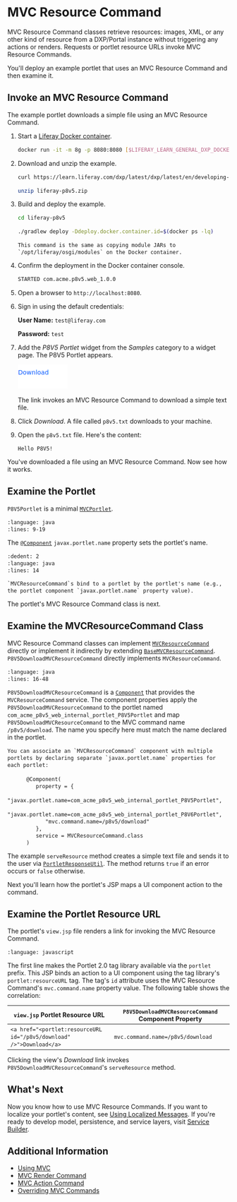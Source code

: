 # MVC Resource Command

MVC Resource Command classes retrieve resources: images, XML, or any other kind of resource from a DXP/Portal instance without triggering any actions or renders. Requests or portlet resource URLs invoke MVC Resource Commands.

You'll deploy an example portlet that uses an MVC Resource Command and then examine it.

## Invoke an MVC Resource Command

The example portlet downloads a simple file using an MVC Resource Command.

1. Start a [Liferay Docker container](../../../installation-and-upgrades/installing-liferay/using-liferay-docker-images/docker-container-basics.md).

   ```bash
   docker run -it -m 8g -p 8080:8080 [$LIFERAY_LEARN_GENERAL_DXP_DOCKER_IMAGE$]
   ```

1. Download and unzip the example.

   ```bash
   curl https://learn.liferay.com/dxp/latest/dxp/latest/en/developing-applications/developing-a-java-web-application/using-mvc/liferay-p8v5.zip -O
   ```

   ```bash
   unzip liferay-p8v5.zip
   ```

1. Build and deploy the example.

    ```bash
    cd liferay-p8v5
    ```

    ```bash
    ./gradlew deploy -Ddeploy.docker.container.id=$(docker ps -lq)
    ```

    ```{note}
    This command is the same as copying module JARs to `/opt/liferay/osgi/modules` on the Docker container.
    ```

1. Confirm the deployment in the Docker container console.

    ```bash
    STARTED com.acme.p8v5.web_1.0.0
    ```

1. Open a browser to `http://localhost:8080`.

1. Sign in using the default credentials:

    **User Name:** `test@liferay.com`

    **Password:** `test`

1. Add the *P8V5 Portlet* widget from the *Samples* category to a widget page. The P8V5 Portlet appears.

    ![You've added the P8V5 Portlet to a page.](./mvc-resource-command/images/01.png)

    The link invokes an MVC Resource Command to download a simple text file.

1. Click *Download*. A file called `p8v5.txt` downloads to your machine.

1. Open the `p8v5.txt` file. Here's the content:

    ```
    Hello P8V5!
    ```

You've downloaded a file using an MVC Resource Command. Now see how it works.

## Examine the Portlet

`P8V5Portlet` is a minimal [`MVCPortlet`](https://github.com/liferay/liferay-portal/blob/[$LIFERAY_LEARN_PORTAL_GIT_TAG$]/portal-kernel/src/com/liferay/portal/kernel/portlet/bridges/mvc/MVCPortlet.java).

```{literalinclude} ./mvc-resource-command/resources/liferay-p8v5.zip/p8v5-web/src/main/java/com/acme/p8v5/web/internal/portlet/P8V5Portlet.java
:language: java
:lines: 9-19
```

The [`@Component`](https://osgi.org/javadoc/r6/residential/org/osgi/service/component/annotations/Component.html) `javax.portlet.name` property sets the portlet's name.

```{literalinclude} ./mvc-resource-command/resources/liferay-p8v5.zip/p8v5-web/src/main/java/com/acme/p8v5/web/internal/portlet/P8V5Portlet.java
:dedent: 2
:language: java
:lines: 14
```

```{note}
`MVCResourceCommand`s bind to a portlet by the portlet's name (e.g., the portlet component `javax.portlet.name` property value).
```

The portlet's MVC Resource Command class is next.

## Examine the MVCResourceCommand Class

MVC Resource Command classes can implement [`MVCResourceCommand`](https://github.com/liferay/liferay-portal/blob/[$LIFERAY_LEARN_PORTAL_GIT_TAG$]/portal-kernel/src/com/liferay/portal/kernel/portlet/bridges/mvc/MVCResourceCommand.java) directly or implement it indirectly by extending [`BaseMVCResourceCommand`](https://github.com/liferay/liferay-portal/blob/[$LIFERAY_LEARN_PORTAL_GIT_TAG$]/portal-kernel/src/com/liferay/portal/kernel/portlet/bridges/mvc/BaseMVCResourceCommand.java). `P8V5DownloadMVCResourceCommand` directly implements `MVCResourceCommand`.

```{literalinclude} ./mvc-resource-command/resources/liferay-p8v5.zip/p8v5-web/src/main/java/com/acme/p8v5/web/internal/portlet/action/P8V5DownloadMVCResourceCommand.java
:language: java
:lines: 16-48
```

`P8V5DownloadMVCResourceCommand` is a [`Component`](https://docs.osgi.org/javadoc/osgi.cmpn/7.0.0/org/osgi/service/component/annotations/Component.html) that provides the `MVCResourceCommand` service. The component properties apply the `P8V5DownloadMVCResourceCommand` to the portlet named `com_acme_p8v5_web_internal_portlet_P8V5Portlet` and map `P8V5DownloadMVCResourceCommand` to the MVC command name `/p8v5/download`. The name you specify here must match the name declared in the portlet. 

```{note}
You can associate an `MVCResourceCommand` component with multiple portlets by declaring separate `javax.portlet.name` properties for each portlet:

      @Component(
         property = {
            "javax.portlet.name=com_acme_p8v5_web_internal_portlet_P8V5Portlet",
            "javax.portlet.name=com_acme_p8v5_web_internal_portlet_P8V6Portlet",
            "mvc.command.name=/p8v5/download"
         },
         service = MVCResourceCommand.class
      )
```

The example `serveResource` method creates a simple text file and sends it to the user via [`PortletResponseUtil`](https://github.com/liferay/liferay-portal/blob/master/portal-kernel/src/com/liferay/portal/kernel/portlet/PortletResponseUtil.java). The method returns `true` if an error occurs or `false` otherwise.

Next you'll learn how the portlet's JSP maps a UI component action to the command.

## Examine the Portlet Resource URL

The portlet's `view.jsp` file renders a link for invoking the MVC Resource Command.

```{literalinclude} ./mvc-resource-command/resources/liferay-p8v5.zip/p8v5-web/src/main/resources/META-INF/resources/p8v5/view.jsp
:language: javascript
```

The first line makes the Portlet 2.0 tag library available via the `portlet` prefix. This JSP binds an action to a UI component using the tag library's `portlet:resourceURL` tag. The tag's `id` attribute uses the MVC Resource Command's `mvc.command.name` property value. The following table shows the correlation:

| `view.jsp` Portlet Resource URL | `P8V5DownloadMVCResourceCommand` Component Property |
| ----------------------------- | ----------------------------------------------- |
| `<a href="<portlet:resourceURL id="/p8v5/download" />">Download</a>` | `mvc.command.name=/p8v5/download` |

Clicking the view's *Download* link invokes `P8V5DownloadMVCResourceCommand`'s `serveResource` method.

## What's Next

Now you know how to use MVC Resource Commands. If you want to localize your portlet's content, see [Using Localized Messages](./using-localized-messages-in-an-mvc-portlet.md). If you're ready to develop model, persistence, and service layers, visit [Service Builder](../../data-frameworks/service-builder.md).

## Additional Information

* [Using MVC](./using-mvc.md)
* [MVC Render Command](./mvc-render-command.md)
* [MVC Action Command](./mvc-action-command.md)
* [Overriding MVC Commands](../../../liferay-internals/extending-liferay/overriding-mvc-commands.md)
